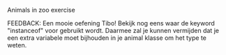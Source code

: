Animals in zoo exercise

FEEDBACK:
Een mooie oefening Tibo! Bekijk nog eens waar de keyword "instanceof" voor gebruikt wordt. Daarmee zal je kunnen vermijden dat je een extra variabele moet bijhouden in je animal klasse om het type te weten.
